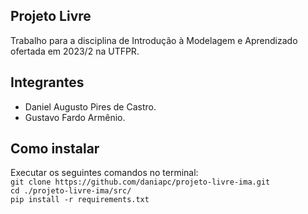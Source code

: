 ## Projeto Livre 
Trabalho para a disciplina de Introdução à Modelagem e Aprendizado ofertada em 2023/2 na UTFPR. 

## Integrantes
- Daniel Augusto Pires de Castro.
- Gustavo Fardo Armênio.

## Como instalar
Executar os seguintes comandos no terminal: 
<br> ``` git clone https://github.com/daniapc/projeto-livre-ima.git ```
<br> ``` cd ./projeto-livre-ima/src/ ```
<br> ``` pip install -r requirements.txt ``` 

